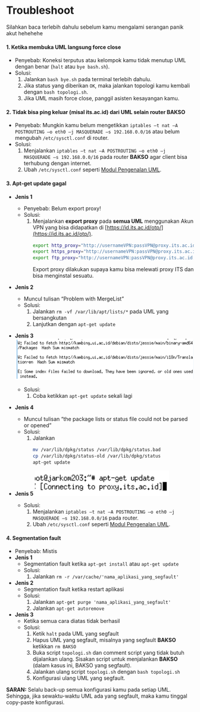 # Troubleshoot
Silahkan baca terlebih dahulu sebelum kamu mengalami serangan panik akut hehehehe

#### 1. Ketika membuka UML langsung force close
* Penyebab: Koneksi terputus atau kelompok kamu tidak menutup UML dengan benar (`halt` atau `bye bash.sh`).
* Solusi:
    1. Jalankan `bash bye.sh` pada terminal terlebih dahulu.
    2. Jika status yang diberikan `OK`, maka jalankan topologi kamu kembali dengan `bash topologi.sh`.
    3. Jika UML masih force close, panggil asisten kesayangan kamu.
  
#### 2. Tidak bisa ping keluar (misal its.ac.id) dari UML selain router BAKSO
* Penyebab: Mungkin kamu belum mengetikkan `iptables –t nat –A POSTROUTING –o eth0 –j MASQUERADE –s 192.168.0.0/16` atau belum mengubah `/etc/sysctl.conf` di router.
* Solusi:
    1. Menjalankan `iptables –t nat –A POSTROUTING –o eth0 –j MASQUERADE –s 192.168.0.0/16` pada router **BAKSO** agar client bisa terhubung dengan internet.
    2. Ubah `/etc/sysctl.conf` seperti [Modul Pengenalan UML](https://github.com/afrchmdi/Jarkom-Modul-Pengenalan-UML).

#### 3. Apt-get update gagal
* **Jenis 1**
  * Penyebab: Belum export proxy!
  * Solusi:
      1. Menjalankan **export proxy** pada **semua UML** menggunakan Akun VPN yang bisa didapatkan di [https://id.its.ac.id/otp/](https://id.its.ac.id/otp/).
          ```bash
          export http_proxy="http://usernameVPN:passVPN@proxy.its.ac.id:8080";
          export https_proxy="http://usernameVPN:passVPN@proxy.its.ac.id:8080";
          export ftp_proxy="http://usernameVPN:passVPN@proxy.its.ac.id:8080";
          ```
          Export proxy dilakukan supaya kamu bisa melewati proxy ITS dan bisa menginstal sesuatu.

* **Jenis 2**
  * Muncul tulisan “Problem with MergeList”
  * Solusi: 
    1. Jalankan `rm -vf /var/lib/apt/lists/*` pada UML yang bersangkutan
    2. Lanjutkan dengan `apt-get update`

* **Jenis 3**
  ![Masalah 1](img/trouble-1.png)
  * Solusi: 
    1. Coba ketikkan `apt-get update` sekali lagi

* **Jenis 4**
  * Muncul tulisan “the package lists or status file could not be parsed or opened”
  * Solusi:
    1. Jalankan
        ```bash
        mv /var/lib/dpkg/status /var/lib/dpkg/status.bad
        cp /var/lib/dpkg/status-old /var/lib/dpkg/status
        apt-get update
        ```

* **Jenis 5**
  ![Masalah 2](img/trouble-2.png)
  * Solusi:
    1. Menjalankan `iptables –t nat –A POSTROUTING –o eth0 –j MASQUERADE –s 192.168.0.0/16` pada router.
    2. Ubah `/etc/sysctl.conf` seperti [Modul Pengenalan UML](https://github.com/afrchmdi/Jarkom-Modul-Pengenalan-UML).

#### 4. Segmentation fault
* Penyebab: Mistis
* **Jenis 1**
  * Segmentation fault ketika `apt-get install` atau `apt-get update`
  * Solusi:
    1. Jalankan `rm -r /var/cache/'nama_aplikasi_yang_segfault'`
* **Jenis 2**
  * Segmentation fault ketika restart aplikasi
  * Solusi:
    1. Jalankan `apt-get purge 'nama_aplikasi_yang_segfault'`
    2. Jalankan `apt-get autoremove`
* **Jenis 3**
  * Ketika semua cara diatas tidak berhasil
  * Solusi:
    1. Ketik `halt` pada UML yang segfault
    2. Hapus UML yang segfault, misalnya yang segfault **BAKSO** ketikkan `rm BAKSO`
    3. Buka script `topologi.sh` dan comment script yang tidak butuh dijalankan ulang. Sisakan script untuk menjalankan **BAKSO** (dalam kasus ini, BAKSO yang segfault).
    4. Jalankan ulang script `topologi.sh` dengan `bash topologi.sh`
    5. Konfigurasi ulang UML yang segfault.

**SARAN:** 
Selalu back-up semua konfigurasi kamu pada setiap UML. Sehingga, jika sewaktu-waktu UML ada yang segfault, maka kamu tinggal copy-paste konfigurasi.
<!--stackedit_data:
eyJoaXN0b3J5IjpbMzk5MzU2NTgxXX0=
-->